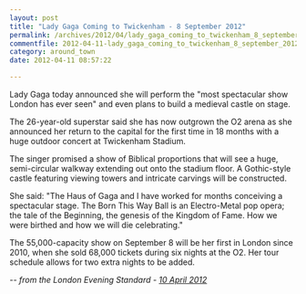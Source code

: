 ```yaml
---
layout: post
title: "Lady Gaga Coming to Twickenham - 8 September 2012"
permalink: /archives/2012/04/lady_gaga_coming_to_twickenham_8_september_2012.html
commentfile: 2012-04-11-lady_gaga_coming_to_twickenham_8_september_2012
category: around_town
date: 2012-04-11 08:57:22

---
```


Lady Gaga today announced she will perform the "most spectacular show London has ever seen" and even plans to build a medieval castle on stage.

The 26-year-old superstar said she has now outgrown the O2 arena as she announced her return to the capital for the first time in 18 months with a huge outdoor concert at Twickenham Stadium.

The singer promised a show of Biblical proportions that will see a huge, semi-circular walkway extending out onto the stadium floor. A Gothic-style castle featuring viewing towers and intricate carvings will be constructed.

She said: "The Haus of Gaga and I have worked for months conceiving a spectacular stage. The Born This Way Ball is an Electro-Metal pop opera; the tale of the Beginning, the genesis of the Kingdom of Fame. How we were birthed and how we will die celebrating."

The 55,000-capacity show on September 8 will be her first in London since 2010, when she sold 68,000 tickets during six nights at the O2. Her tour schedule allows for two extra nights to be added.

<cite>-- from the London Evening Standard - [10 April 2012](http://www.thisislondon.co.uk/showbiz/celebrity-news/lady-gaga-announces-most-spectacular-show-yet-for-london-7630727.html?origin=internalSearch</cite>)
